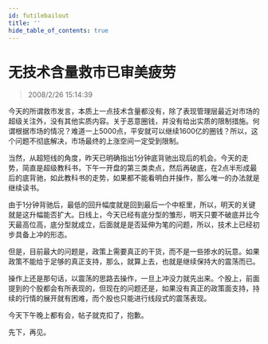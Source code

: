 ```yaml
---
id: futilebailout 
title: ''
hide_table_of_contents: true
---
```


# 无技术含量救市已审美疲劳

> 2008/2/26 15:14:39

<div style={{color: '#009900', fontWeight: '500', fontSize: '18px'}}>

今天的所谓救市发言，本质上一点技术含量都没有，除了表现管理层最近对市场的超级关注外，没有其他实质内容。关于恶意圈钱，并没有给出实质的限制措施。何谓根据市场的情况？难道一上5000点，平安就可以继续1600亿的圈钱？所以，这个问题不彻底解决，市场最终的上涨空间一定受到限制。
 
当然，从超短线的角度，昨天已明确指出1分钟底背驰出现后的机会。今天的走势，简直是超级教科书，下午一开盘的第三类卖点，然后再破底，在2点半形成最后的底背驰，如此教科书的走势，如果都不能看明白并操作，那么唯一的办法就是继续读书。
 
由于1分钟背驰后，最低的回升幅度就是回到最后一个中枢里，所以，明天的关键就是这升幅能否扩大。日线上，今天已经有底分型的雏形，明天只要不破底并比今天最高位高，底分型就成立，后面就是是否延伸为笔的问题，所以，技术上已经初步具备上冲的形态。
 
但是，目前最大的问题是，政策上需要真正的干货，而不是一些掺水的玩意。如果政策不能给于足够的真正支持，那么，就算上去，也就是继续保持大的震荡而已。
 
操作上还是那句话，以震荡的思路去操作，一旦上冲没力就先出来。个股上，前面提到的个股都会有所表现的，但现在的问题还是，如果没有真正的政策面支持，持续的行情的展开就有困难，而个股也只能进行线段式的震荡表现。
 
今天下午晚上都有会，帖子就克扣了，抱歉。
 
先下，再见。

</div>
